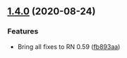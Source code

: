 ## [1.4.0](https://github.com/Rapsssito/react-native-tcp-socket/compare/v1.4.0...v1.2.2) (2020-08-24)

### Features

* Bring all fixes to RN 0.59 ([fb893aa](https://github.com/Rapsssito/react-native-tcp-socket/commit/fb893aa2fc1dafe8bd7d51d91b006d735a0ee811))
